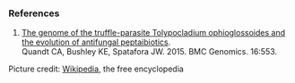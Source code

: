 ### References

1.  [The genome of the truffle-parasite Tolypocladium ophioglossoides
    and the evolution of antifungal
    peptaibiotics](http://europepmc.org/abstract/MED/26215153).\
    Quandt CA, Bushley KE, Spatafora JW. 2015. BMC Genomics. 16:553.

Picture credit:
[Wikipedia](https://commons.wikimedia.org/wiki/File:Elaphocordyceps.ophioglossoides.-.lindsey.jpg),
the free encyclopedia
